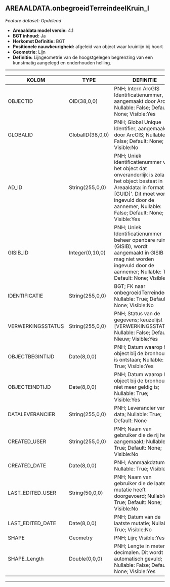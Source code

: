 ## AREAALDATA.onbegroeidTerreindeelKruin_l

*Feature dataset: Opdelend*


* __Areaaldata model versie:__ 4.1
* __BGT inhoud:__ Ja
* __Herkomst Definitie:__ BGT
* __Positionele nauwkeurigheid:__ afgeleid van object waar kruinlijn bij hoort
* __Geometrie:__ Lijn
* __Definitie:__  Lijngeometrie van de hoogstgelegen begrenzing van een kunstmatig aangelegd en onderhouden helling. 

***

|KOLOM                              |TYPE          	         |DEFINITIE|
|------                             |----          	         |-----    |
|OBJECTID                           |OID(38,0,0)             |PNH; Intern ArcGIS Identificatienummer, aangemaakt door ArcGIS; Nullable: False; Default: None; Visible:Yes|
|GLOBALID                           |GlobalID(38,0,0)        |PNH; Global Unique Identifier,  aangemaakt door ArcGIS; Nullable: False; Default: None; Visible:No|
|AD_ID                              |String(255,0,0)         |PNH; Uniek identificatienummer voor het object dat onveranderlijk is zolang het object bestaat in Areaaldata: in format 'AD.[GUID]'. Dit moet worden ingevuld door de aannemer; Nullable: False; Default: None; Visible:Yes|
|GISIB_ID                           |Integer(0,10,0)         |PNH; Uniek Identificatienummer beheer openbare ruimte (GISIB), wordt aangemaakt in GISIB en mag niet worden ingevuld door de aannemer; Nullable: True; Default: None; Visible:No|
|IDENTIFICATIE                      |String(255,0,0)         |BGT; FK naar onbegroeidTerreindeel_v; Nullable: True; Default: None; Visible:No|
|VERWERKINGSSTATUS                  |String(255,0,0)         |PNH; Status van de gegevens; keuzelijst [VERWERKINGSSTATUS]; Nullable: False; Default: Nieuw; Visible:Yes|
|OBJECTBEGINTIJD                    |Date(8,0,0)             |PNH; Datum waarop het object bij de bronhouder is ontstaan; Nullable: True; Visible:Yes|
|OBJECTEINDTIJD                     |Date(8,0,0)             |PNH; Datum waarop het object bij de bronhouder niet meer geldig is; Nullable: True; Visible:Yes|
|DATALEVERANCIER                    |String(255,0,0)         |PNH; Leverancier van de data; Nullable: True; Default: None|
|CREATED_USER                       |String(255,0,0)         |PNH; Naam van gebruiker die de rij heeft aangemaakt; Nullable: True; Default: None; Visible:No|
|CREATED_DATE                       |Date(8,0,0)             |PNH; Aanmaakdatum; Nullable: True; Visible:No|
|LAST_EDITED_USER                   |String(50,0,0)          |PNH; Naam van gebruiker die de laatste mutatie heeft doorgevoerd; Nullable: True; Default: None; Visible:No|
|LAST_EDITED_DATE                   |Date(8,0,0)             |PNH; Datum van de laatste mutatie; Nullable: True; Visible:No|
|SHAPE                              |Geometry                |PNH; Lijn; Visible:Yes|
|SHAPE_Length                       |Double(0,0,0)           |PNH; Lengte in meters, 5 decimalen. Dit wordt automatisch gevuld; Nullable: False; Default: None; Visible:Yes|

***
